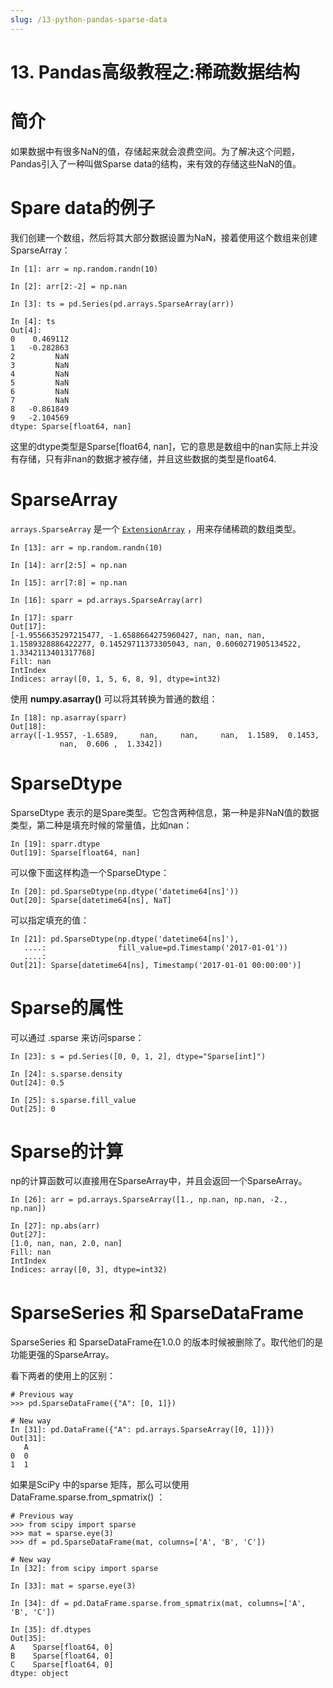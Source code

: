 ```yaml
---
slug: /13-python-pandas-sparse-data
---
```


# 13. Pandas高级教程之:稀疏数据结构



# 简介

如果数据中有很多NaN的值，存储起来就会浪费空间。为了解决这个问题，Pandas引入了一种叫做Sparse data的结构，来有效的存储这些NaN的值。

# Spare data的例子

我们创建一个数组，然后将其大部分数据设置为NaN，接着使用这个数组来创建SparseArray：

```
In [1]: arr = np.random.randn(10)

In [2]: arr[2:-2] = np.nan

In [3]: ts = pd.Series(pd.arrays.SparseArray(arr))

In [4]: ts
Out[4]: 
0    0.469112
1   -0.282863
2         NaN
3         NaN
4         NaN
5         NaN
6         NaN
7         NaN
8   -0.861849
9   -2.104569
dtype: Sparse[float64, nan]
```

这里的dtype类型是Sparse[float64, nan]，它的意思是数组中的nan实际上并没有存储，只有非nan的数据才被存储，并且这些数据的类型是float64.

# SparseArray

`arrays.SparseArray` 是一个  [`ExtensionArray`](https://pandas.pydata.org/docs/reference/api/pandas.api.extensions.ExtensionArray.html#pandas.api.extensions.ExtensionArray)  ，用来存储稀疏的数组类型。

```
In [13]: arr = np.random.randn(10)

In [14]: arr[2:5] = np.nan

In [15]: arr[7:8] = np.nan

In [16]: sparr = pd.arrays.SparseArray(arr)

In [17]: sparr
Out[17]: 
[-1.9556635297215477, -1.6588664275960427, nan, nan, nan, 1.1589328886422277, 0.14529711373305043, nan, 0.6060271905134522, 1.3342113401317768]
Fill: nan
IntIndex
Indices: array([0, 1, 5, 6, 8, 9], dtype=int32)
```

使用 **numpy.asarray()**  可以将其转换为普通的数组：

```
In [18]: np.asarray(sparr)
Out[18]: 
array([-1.9557, -1.6589,     nan,     nan,     nan,  1.1589,  0.1453,
           nan,  0.606 ,  1.3342])
```

# SparseDtype

 SparseDtype 表示的是Spare类型。它包含两种信息，第一种是非NaN值的数据类型，第二种是填充时候的常量值，比如nan：

```
In [19]: sparr.dtype
Out[19]: Sparse[float64, nan]
```

可以像下面这样构造一个SparseDtype：

```
In [20]: pd.SparseDtype(np.dtype('datetime64[ns]'))
Out[20]: Sparse[datetime64[ns], NaT]
```

可以指定填充的值：

```
In [21]: pd.SparseDtype(np.dtype('datetime64[ns]'),
   ....:                fill_value=pd.Timestamp('2017-01-01'))
   ....: 
Out[21]: Sparse[datetime64[ns], Timestamp('2017-01-01 00:00:00')]
```

# Sparse的属性

可以通过 .sparse 来访问sparse：

```
In [23]: s = pd.Series([0, 0, 1, 2], dtype="Sparse[int]")

In [24]: s.sparse.density
Out[24]: 0.5

In [25]: s.sparse.fill_value
Out[25]: 0
```

# Sparse的计算

np的计算函数可以直接用在SparseArray中，并且会返回一个SparseArray。

```
In [26]: arr = pd.arrays.SparseArray([1., np.nan, np.nan, -2., np.nan])

In [27]: np.abs(arr)
Out[27]: 
[1.0, nan, nan, 2.0, nan]
Fill: nan
IntIndex
Indices: array([0, 3], dtype=int32)
```

# SparseSeries 和 SparseDataFrame

 SparseSeries 和 SparseDataFrame在1.0.0 的版本时候被删除了。取代他们的是功能更强的SparseArray。

看下两者的使用上的区别：

```
# Previous way
>>> pd.SparseDataFrame({"A": [0, 1]})
```

```
# New way
In [31]: pd.DataFrame({"A": pd.arrays.SparseArray([0, 1])})
Out[31]: 
   A
0  0
1  1
```

如果是SciPy 中的sparse 矩阵，那么可以使用 DataFrame.sparse.from_spmatrix() ：

```
# Previous way
>>> from scipy import sparse
>>> mat = sparse.eye(3)
>>> df = pd.SparseDataFrame(mat, columns=['A', 'B', 'C'])
```

```
# New way
In [32]: from scipy import sparse

In [33]: mat = sparse.eye(3)

In [34]: df = pd.DataFrame.sparse.from_spmatrix(mat, columns=['A', 'B', 'C'])

In [35]: df.dtypes
Out[35]: 
A    Sparse[float64, 0]
B    Sparse[float64, 0]
C    Sparse[float64, 0]
dtype: object
```
